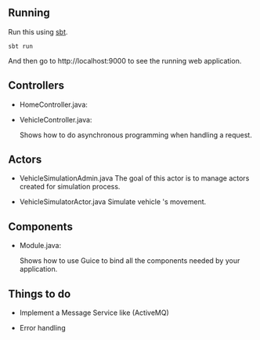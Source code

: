 ## Running

Run this using [sbt](http://www.scala-sbt.org/).

```
sbt run
```

And then go to http://localhost:9000 to see the running web application.

## Controllers

- HomeController.java:

- VehicleController.java:

  Shows how to do asynchronous programming when handling a request.

## Actors

- VehicleSimulationAdmin.java
  The goal of this actor is to manage actors created for simulation process.
	
- VehicleSimulatorActor.java
  Simulate vehicle 's movement.

 
## Components

- Module.java:

  Shows how to use Guice to bind all the components needed by your application.

## Things to do

- Implement a Message Service like (ActiveMQ)

- Error handling

